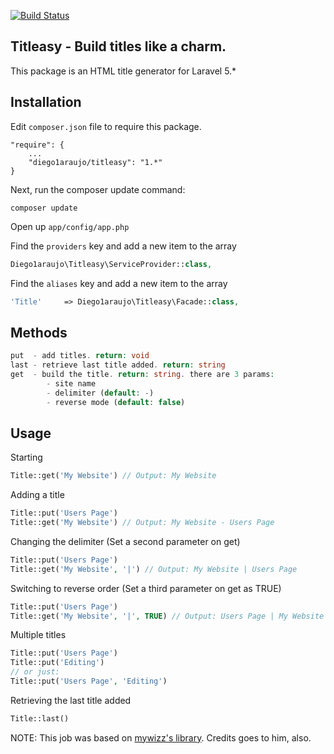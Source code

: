 [![Build Status](https://travis-ci.org/diego1araujo/titleasy.png?branch=1.0)](https://travis-ci.org/diego1araujo/titleasy)

## Titleasy - Build titles like a charm.

This package is an HTML title generator for Laravel 5.*

## Installation

Edit `composer.json` file to require this package.

    "require": {
		...
		"diego1araujo/titleasy": "1.*"
	}

Next, run the composer update command:

    composer update

Open up `app/config/app.php`

Find the `providers` key and add a new item to the array

```php
Diego1araujo\Titleasy\ServiceProvider::class,
```

Find the `aliases` key and add a new item to the array

```php
'Title'     => Diego1araujo\Titleasy\Facade::class,
```

## Methods

```php
put  - add titles. return: void
last - retrieve last title added. return: string
get  - build the title. return: string. there are 3 params:
		- site name
		- delimiter (default: -)
		- reverse mode (default: false)
```

## Usage

Starting
```php
Title::get('My Website') // Output: My Website
```
Adding a title
```php
Title::put('Users Page')
Title::get('My Website') // Output: My Website - Users Page
```
Changing the delimiter (Set a second parameter on get)
```php
Title::put('Users Page')
Title::get('My Website', '|') // Output: My Website | Users Page
```
Switching to reverse order (Set a third parameter on get as TRUE)
```php
Title::put('Users Page')
Title::get('My Website', '|', TRUE) // Output: Users Page | My Website
```
Multiple titles
```php
Title::put('Users Page')
Title::put('Editing')
// or just:
Title::put('Users Page', 'Editing')
```

Retrieving the last title added
```php
Title::last()
```

NOTE: This job was based on [mywizz's library](https://github.com/mywizz/title-for-laravel). Credits goes to him, also.
